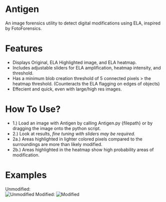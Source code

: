 # Antigen
An image forensics utility to detect digital modifications using ELA, inspired by FotoForensics.

# Features
- Displays Original, ELA Highlighted image, and ELA heatmap.
- Includes adjustable sliders for ELA amplification, heatmap intensity, and threshold.
- Has a minimum blob creation threshold of 5 connected pixels > the heatmap threshold. (Counteracts the ELA flagging on edges of objects)
- Effecient and quick, even with large/high res images.

# How To Use?
- 1.) Load an image with Antigen by calling Antigen.py {filepath} or by dragging the image onto the python script.
- 2.) Look at results, *fine tuning with sliders may be required.*
-   2a.) Areas highlighted in lighter colored pixels compared to the surroundings are more than likely modified.
-   2b.) Areas highlighted in the heatmap show high probability areas of modification.

# Examples
Unmodified:  
![Unmodified](https://i.ibb.co/TKS46Ts/Unmodified.png)
Modified:
![Modified](https://i.ibb.co/JzNfJQX/Modified.png)
